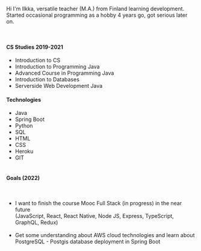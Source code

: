 <p>Hi I'm Ilkka, versatile teacher (M.A.) from Finland learning development. Started occasional programming as a hobby 4 years go, got serious later on.</p>

<br>
<h4>CS Studies 2019-2021</h4>
<ul>
<li>Introduction to CS</li>
<li>Introduction to Programming Java</li>
<li>Advanced Course in Programming Java</li>
<li>Introduction to Databases</li>
<li>Serverside Web Development Java</li>


</ul

<br>
<h4>Technologies</h4>

<ul>
<li>Java</li>
<li>Spring Boot</li>
<li>Python</li>
<li>SQL</li>
<li>HTML</li>
<li>CSS</li>
<li>Heroku</li>
<li>GIT</li>
<br>
</ul>

<h4>Goals (2022)</h4>

<br>

<ul>
<li>I want to finish the course Mooc Full Stack (in progress) in the near future 
<br>
(JavaScript, React, React Native, Node JS, Express, TypeScript, GraphQL, Redux)</li>
<br>
<li>Get some understanding about AWS cloud technologies and learn about PostgreSQL - Postgis database deployment in Spring Boot
<br>


</ul>
